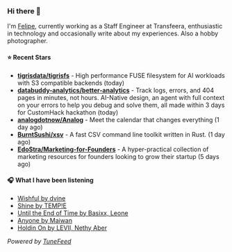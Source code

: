 ### Hi there 👋

I'm [Felipe](https://felipevm.com), currently working as a Staff Engineer at Transfeera, enthusiastic in technology and occasionally write about my experiences. Also a hobby photographer.

#### ⭐ Recent Stars
- **[tigrisdata/tigrisfs](https://github.com/tigrisdata/tigrisfs)** - High performance FUSE filesystem for AI workloads with S3 compatible backends (today)
- **[databuddy-analytics/better-analytics](https://github.com/databuddy-analytics/better-analytics)** - Track logs, errors, and 404 pages in minutes, not hours. AI-Native design, an agent with full context on your errors to help you debug and solve them, all made within 3 days for CustomHack hackathon (today)
- **[analogdotnow/Analog](https://github.com/analogdotnow/Analog)** - Meet the calendar that changes everything (1 day ago)
- **[BurntSushi/xsv](https://github.com/BurntSushi/xsv)** - A fast CSV command line toolkit written in Rust. (1 day ago)
- **[EdoStra/Marketing-for-Founders](https://github.com/EdoStra/Marketing-for-Founders)** - A hyper-practical collection of marketing resources for founders looking to grow their startup (5 days ago)

#### 🎧 What I have been listening
- [Wishful by dvine](https://open.spotify.com/track/1vCKtP1BZSyxMsYhQm8TPA)
- [Shine by TEMP!E](https://open.spotify.com/track/5NJ294PXMJpiIYUrp3RA9o)
- [Until the End of Time by Basixx, Leone](https://open.spotify.com/track/5fUHpgrQ4PcbsrxDsAyX2z)
- [Anyone by Maiwan](https://open.spotify.com/track/2jdObkXiyca07k9r6UwqaL)
- [Holdin On by LEVII, Nethy Aber](https://open.spotify.com/track/2EiwYubhjXl2AeTZKB4Hmp)

_Powered by [TuneFeed](https://tunefeed.app?ref=github.com)_
